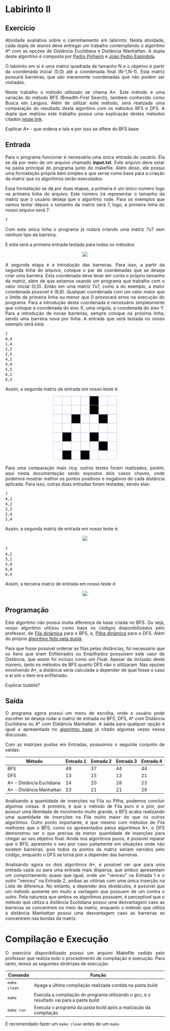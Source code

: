 # Labirinto II

## Exercício

<p align="justify">Atividade avaliativa sobre o caminhamento em labirinto. Nesta atividade, cada dupla de alunos deve entregar um trabalho contemplando o algoritmo A* com as opções de Distância Euclidiana e Distância Manhattan. A dupla deste algoritmo é composta por <a href="https://github.com/ppinheirosiqueira">Pedro Pinheiro</a> e <a href="https://github.com/JoaoMEspindola">João Pedro Espíndola</a>.</p>

<p align="justify">O labirinto em si é uma matriz quadrada de tamanho N e o objetivo é partir da coordenada inicial (0,0) até a coordenada final (N-1,N-1). Esta matriz possuirá barreiras, que são meramente coordenadas que não podem ser visitadas.</p>

<p align="justify">Neste trabalho o método utilizado se chama A*. Este método é uma variação do método BFS (Breadth-First Search), também conhecido como Busca em Largura. Além de utilizar este método, será realizada uma comparação do resultado deste algoritmo com os métodos BFS e DFS. A dupla que realizou este trabalho possui uma explicação destes métodos citados <a href="https://github.com/ppinheirosiqueira/BFS-DFS">neste link</a>.</p>

<p align="justify" font-color="red">Explicar A* - que ordena e tals e por isso se difere do BFS base</p>

## Entrada

<p align="justify">Para o programa funcionar é necessária uma única entrada do usuário. Ela se dá por meio de um arquivo chamado <b>input.txt</b>. Este arquivo deve estar na pasta principal do programa junto do makefile. Além disso, ele possui uma formatação própria bem simples e que serve como base para a criação da matriz que os algoritmos serão executados.</p>

<p align="justify">Essa formatação se dá por duas etapas, a primeira é um único número logo na primeira linha do arquivo. Este número irá representar o tamanho da matriz que o usuário deseja que o algoritmo rode. Para os exemplos que vamos testar depois o tamanho da matriz será 7, logo, a primeira linha do nosso arquivo será 7:</p>

```
7
```

<p align="justify">Com esta única linha o programa já rodará criando uma matriz 7x7 sem nenhum tipo de barreira.</p>

<p align="justify">E esta será a primeira entrada testada para todos os métodos:</p>

<p align="center"><img src="images/Matriz%20-%20Entrada%201.jpeg" style="width:40%;"></p>

<p align="justify">A segunda etapa é a introdução das barreiras. Para isso, a partir da segunda linha do arquivo, coloque o par de coordenadas que se deseja criar uma barreira. Esta coordenada deve levar em conta o próprio tamanho da matriz, além de que estamos usando um programa que trabalha com o valor inicial (0,0). Então em uma matriz 7x7, como a do exemplo, a maior coordenada possível é (6,6). Qualquer coordenada com um valor maior que o limite da primeira linha ou menor que 0 provocará erros na execução do programa. Para a introdução desta coordenada é necessário simplesmente que coloque a coordenada do eixo X, uma vírgula, a coordenada do eixo Y. Para a introdução de novas barreiras, sempre coloque na próxima linha, sendo uma barreira nova por linha. A entrada que será testada no nosso exemplo será esta:</p>

```
7
0,4
1,4
2,2
2,5
4,1
4,4
5,5
6,1
6,3
```

<p align="justify">Assim, a segunda matriz de entrada em nosso teste é:</p>

<p align="center"><img src="images/Matriz%20-%20Entrada%202.jpeg" style="width:40%;"></p>

<p align="justify">Para uma comparação mais rica, outros testes foram realizados, porém, aqui nesta documentação serão expostos dois casos chaves, onde podemos mostrar melhor os pontos positivos e negativos de cada distância aplicada. Para isso, outras duas entradas foram testadas, sendo elas:</p>

```
7
4,1
4,2
3,3
2,4
5,4
```
<p align="justify">Assim, a segunda matriz de entrada em nosso teste é:</p>

<p align="center"><img src="images/Matriz%20-%20Entrada%203.jpeg" style="width:40%;"></p>

```
7
4,2
5,1
5,4
6,0
6,4
```
<p align="justify">Assim, a terceira matriz de entrada em nosso teste é:</p>

<p align="center"><img src="images/Matriz%20-%20Entrada%204.jpeg" style="width:40%;"></p>


## Programação
<p align="justify">Este algoritmo não possui muita diferença da base criada no BFS. Ou seja, nosso algoritmo utilizou como base os códigos disponibilizados pelo professor, de <a href="https://github.com/mpiress/dynamic_queue">Fila dinâmica</a> para o BFS, e, <a href="https://github.com/mpiress/dynamic_stack">Pilha dinâmica</a> para o DFS. Além do próprio <a href="https://github.com/ppinheirosiqueira/BFS-DFS">algoritmo feito pela dupla</a>.</p>

<p align="justify">Para que fosse possível ordenar as filas pelas distãncias, foi necessário que os Itens que eram Enfileirados ou Empilhados possuisem este valor de Distância, que assim foi incluso como um Float. Apesar da inclusão deste número, tanto os métodos de BFS quanto DFS não o utilizaram. Nas opções envolvendo A*, a distância seria calculada a depender de qual fosse o caso e aí sim o item era enfileirado.</p>

<p align="justify" font-color="red">Explicar bubble?</p>

## Saída

<p align="justify">O programa agora possui um menu de escolha, onde o usuário pode escolher se deseja rodar a matriz de entrada no BFS, DFS, A* com Distância Euclidiana ou A* com Distância Manhattan. A saída para qualquer opção é igual a apresentada no <a href="https://github.com/ppinheirosiqueira/BFS-DFS">algoritmo base</a> já citado algumas vezes nessa discussão.</p>
  
<p align="justify">Com as matrizes postas em Entradas, possuímos o seguinte conjunto de saídas:</p>

| Método                      |  Entrada 1     | Entrada 2        | Entrada 3      | Entrada 4      |
| ----------------------------| ---------------|------------------|--------------- |--------------- |
|  BFS                        |       49       |       37         |       44       |       44       |
|  DFS                        |       13       |       15         |       13       |       21       |
|  A* - Distância Euclidiana  |       24       |       20         |       28       |       23       |
|  A* - Distância Manhattan   |       23       |       21         |       21       |       29       |

<p align="justify">Analisando a quantidade de inserções na Fila ou Pilha, podemos concluir algumas coisas. A primeira, é que o método de Fila puro é o pior, por possuir uma liberdade de movimento muito grande, o BFS acaba realizando uma quantidade de inserções na Fila muito maior do que os outros algoritmos. Outro ponto importante, é que mesmo com métodos de Fila melhores que o BFS, como os apresentados pelos algoritmos A*, o DFS demonstrou ser o que precisa da menor quantidade de inserções para chegar ao seu objetivo final. Ainda nos algoritmos puros, é possível reparar que o BFS, apresenta o seu pior caso justamente em situações onde não existem barreiras, pois todos os pontos da matriz seriam varridos pelo código, enquanto o DFS se torna pior a depender das barreiras.</p>

<p align="justify">Analisando agora os dois algoritmos A*, é possível ver que para uma entrada vazia ou para uma entrada mais dispersa, que ambos apresentam um comportamento quase que igual, onde um "venceu" na Entrada 1 e o outro "venceu" na Entrada 2, ambas as vitórias com uma única inserção na Lista de diferença. No entanto, a depender dos obstáculos, é possível que um método aumente em muito a vantagem que possuem de um contra o outro. Pela natureza que ambos os algoritmos possuem, é perceptível que o método que utiliza a distância Euclidiana possui uma desvantagem caso as barreiras se concentrem no meio da matriz, enquanto o método que utiliza a distância Manhattan possui uma desvantagem caso as barreiras se concentrem nas bordas da matriz.</p>

# Compilação e Execução

<p align="justify">O exercício disponibilizado possui um arquivo Makefile cedido pelo professor que realiza todo o procedimento de compilação e execução. Para tanto, temos as seguintes diretrizes de execução:</p>


| Comando                |  Função                                                                                           |                     
| -----------------------| ------------------------------------------------------------------------------------------------- |
|  `make clean`          | Apaga a última compilação realizada contida na pasta build                                        |
|  `make`                | Executa a compilação do programa utilizando o gcc, e o resultado vai para a pasta build           |
|  `make run`            | Executa o programa da pasta build após a realização da compilação                                 |

<p align="justify">É recomendado fazer um <code>make clean</code> antes de um <code>make</code>.</p>